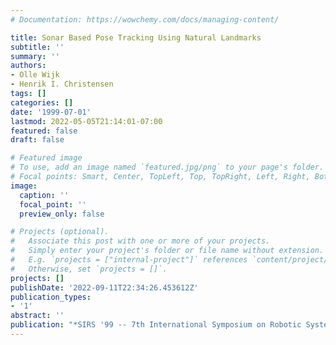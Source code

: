 ```yaml
---
# Documentation: https://wowchemy.com/docs/managing-content/

title: Sonar Based Pose Tracking Using Natural Landmarks
subtitle: ''
summary: ''
authors:
- Olle Wijk
- Henrik I. Christensen
tags: []
categories: []
date: '1999-07-01'
lastmod: 2022-05-05T21:14:01-07:00
featured: false
draft: false

# Featured image
# To use, add an image named `featured.jpg/png` to your page's folder.
# Focal points: Smart, Center, TopLeft, Top, TopRight, Left, Right, BottomLeft, Bottom, BottomRight.
image:
  caption: ''
  focal_point: ''
  preview_only: false

# Projects (optional).
#   Associate this post with one or more of your projects.
#   Simply enter your project's folder or file name without extension.
#   E.g. `projects = ["internal-project"]` references `content/project/deep-learning/index.md`.
#   Otherwise, set `projects = []`.
projects: []
publishDate: '2022-09-11T22:34:26.453612Z'
publication_types:
- '1'
abstract: ''
publication: "*SIRS '99 -- 7th International Symposium on Robotic Systems*"
---
```

